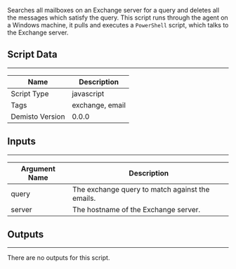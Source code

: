 Searches all mailboxes on an Exchange server for a query and deletes all the messages which satisfy the query. This script runs through the agent on a Windows machine, it pulls and executes a `PowerShell` script, which talks to the Exchange server.
## Script Data
---

| **Name** | **Description** |
| --- | --- |
| Script Type | javascript |
| Tags | exchange, email |
| Demisto Version | 0.0.0 |

## Inputs
---

| **Argument Name** | **Description** |
| --- | --- |
| query | The exchange query to match against the emails. |
| server | The hostname of the Exchange server. |

## Outputs
---
There are no outputs for this script.
